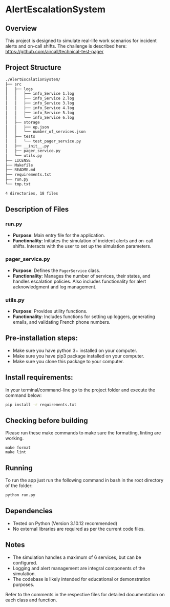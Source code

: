 # AlertEscalationSystem

## Overview
This project is designed to simulate real-life work scenarios for incident alerts and on-call shifts.
The challenge is described here: https://github.com/aircall/technical-test-pager

## Project Structure
````bash
./AlertEscalationSystem/
├── src
│   ├── logs
│   │   ├── info_Service 1.log
│   │   ├── info_Service 2.log
│   │   ├── info_Service 3.log
│   │   ├── info_Service 4.log
│   │   ├── info_Service 5.log
│   │   └── info_Service 6.log
│   ├── storage
│   │   ├── ep.json
│   │   └── number_of_services.json
│   ├── tests
│   │   └── test_pager_service.py
│   ├── __init__.py
│   ├── pager_service.py
│   └── utils.py
├── LICENSE
├── Makefile
├── README.md
├── requirements.txt
├── run.py
└── tmp.txt

4 directories, 18 files
````
## Description of Files

### run.py
- **Purpose**: Main entry file for the application.
- **Functionality**: Initiates the simulation of incident alerts and on-call shifts. Interacts with the user to set up the simulation parameters.

### pager_service.py
- **Purpose**: Defines the `PagerService` class.
- **Functionality**: Manages the number of services, their states, and handles escalation policies. Also includes functionality for alert acknowledgment and log management.

### utils.py
- **Purpose**: Provides utility functions.
- **Functionality**: Includes functions for setting up loggers, generating emails, and validating French phone numbers.

## Pre-installation steps:
- Make sure you have python 3+ installed on your computer.
- Make sure you have pip3 package installed on your computer.
- Make sure you clone this package to your computer.

## Install requirements: 
In your terminal/command-line go to the project folder and execute the command below:
```bash
pip install -r requirements.txt
```
## Checking before building
Please run these make commands to make sure the formatting, linting are working.
````commandline
make format
make lint
````

## Running 
To run the app just run the following command in bash in the root directory of the folder:
````bash
python run.py
````

## Dependencies

- Tested on Python (Version 3.10.12 recommended) 
- No external libraries are required as per the current code files.

## Notes

- The simulation handles a maximum of 6 services, but can be configured.
- Logging and alert management are integral components of the simulation.
- The codebase is likely intended for educational or demonstration purposes.

Refer to the comments in the respective files for detailed documentation on each class and function.
